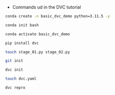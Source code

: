 - Commands ud in the  DVC tutorial

``` bash
conda create -n basic_dvc_demo python=3.11.5 -y

conda init bash

conda activate basic_dvc_demo

pip install dvc

touch stage_01.py stage_02.py

git init

dvc init

touch dvc.yaml

dvc repro
```




